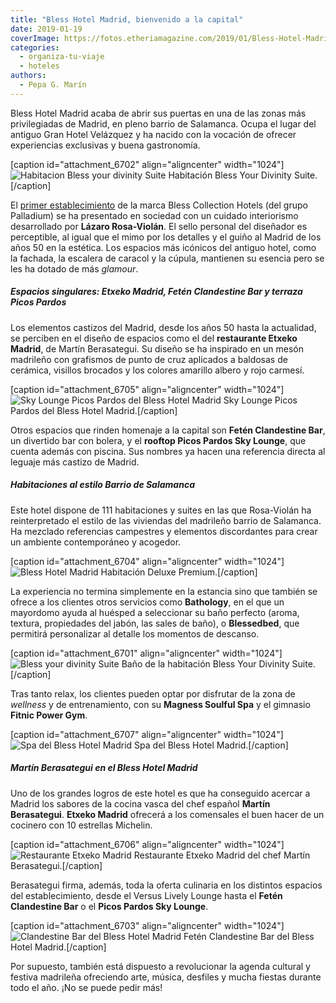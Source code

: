 ```yaml
---
title: "Bless Hotel Madrid, bienvenido a la capital"
date: 2019-01-19
coverImage: https://fotos.etheriamagazine.com/2019/01/Bless-Hotel-Madrid-divinity-suite2.jpg
categories: 
  - organiza-tu-viaje
  - hoteles
authors: 
  - Pepa G. Marín
---
```


Bless Hotel Madrid acaba de abrir sus puertas en una de las zonas más privilegiadas de Madrid, en pleno barrio de Salamanca. Ocupa el lugar del antiguo Gran Hotel Velázquez y ha nacido con la vocación de ofrecer experiencias exclusivas y buena gastronomía.

\[caption id="attachment\_6702" align="aligncenter" width="1024"\]![Habitacion Bless your divinity Suite](https://fotos.etheriamagazine.com/2019/01/Bless-Hotel-Madrid-divinity-suite2.jpg "Habitación Bless your divinity Suite.") Habitación Bless Your Divinity Suite.\[/caption\]

El [primer establecimiento](https://www.blesscollectionhotels.com/es/madrid/bless-hotel-madrid) de la marca Bless Collection Hotels (del grupo Palladium) se ha presentado en sociedad con un cuidado interiorismo desarrollado por **Lázaro Rosa-Violán**. El sello personal del diseñador es perceptible, al igual que el mimo por los detalles y el guiño al Madrid de los años 50 en la estética. Los espacios más icónicos del antiguo hotel, como la fachada, la escalera de caracol y la cúpula, mantienen su esencia pero se les ha dotado de más _glamour_.

##### Espacios singulares: Etxeko Madrid, Fetén Clandestine Bar y terraza Picos Pardos

Los elementos castizos del Madrid, desde los años 50 hasta la actualidad, se perciben en el diseño de espacios como el del **restaurante Etxeko Madrid**, de Martín Berasategui. Su diseño se ha inspirado en un mesón madrileño con grafismos de punto de cruz aplicados a baldosas de cerámica, visillos brocados y los colores amarillo albero y rojo carmesí.

\[caption id="attachment\_6705" align="aligncenter" width="1024"\]![Sky Lounge Picos Pardos del Bless Hotel Madrid](https://fotos.etheriamagazine.com/2019/01/Bless-Hotel-Madrid-Picos-Pardos-Sky-Lounge.jpg "Sky Lounge Picos Pardos del Bless Hotel Madrid.") Sky Lounge Picos Pardos del Bless Hotel Madrid.\[/caption\]

Otros espacios que rinden homenaje a la capital son **Fetén Clandestine Bar**, un divertido bar con bolera, y el **rooftop Picos Pardos Sky Lounge**, que cuenta además con piscina. Sus nombres ya hacen una referencia directa al leguaje más castizo de Madrid.

##### Habitaciones al estilo Barrio de Salamanca

Este hotel dispone de 111 habitaciones y suites en las que Rosa-Violán ha reinterpretado el estilo de las viviendas del madrileño barrio de Salamanca. Ha mezclado referencias campestres y elementos discordantes para crear un ambiente contemporáneo y acogedor.

\[caption id="attachment\_6704" align="aligncenter" width="1024"\]![Bless Hotel Madrid](https://fotos.etheriamagazine.com/2019/01/Bless-Hotel-Madrid-Habitacion-Deluxe-Premium.jpg "Habitación Deluxe Premium.") Habitación Deluxe Premium.\[/caption\]

La experiencia no termina simplemente en la estancia sino que también se ofrece a los clientes otros servicios como **Bathology**, en el que un mayordomo ayuda al huésped a seleccionar su baño perfecto (aroma, textura, propiedades del jabón, las sales de baño), o **Blessedbed**, que permitirá personalizar al detalle los momentos de descanso.

\[caption id="attachment\_6701" align="aligncenter" width="1024"\]![Bless your divinity Suite](https://fotos.etheriamagazine.com/2019/01/Bless-Hotel-Madrid-divinity-suite.jpg "Baño de la Habitación Bless your divinity Suite.") Baño de la habitación Bless Your Divinity Suite.\[/caption\]

Tras tanto relax, los clientes pueden optar por disfrutar de la zona de _wellness_ y de entrenamiento, con su **Magness Soulful Spa** y el gimnasio **Fitnic Power Gym**.

\[caption id="attachment\_6707" align="aligncenter" width="1024"\]![Spa del Bless Hotel Madrid](https://fotos.etheriamagazine.com/2019/01/Bless-Hotel-Madrid-spa.jpg "Spa del Bless Hotel Madrid.") Spa del Bless Hotel Madrid.\[/caption\]

##### Martín Berasategui en el Bless Hotel Madrid

Uno de los grandes logros de este hotel es que ha conseguido acercar a Madrid los sabores de la cocina vasca del chef español **Martín Berasategui**. **Etxeko Madrid** ofrecerá a los comensales el buen hacer de un cocinero con 10 estrellas Michelin.

\[caption id="attachment\_6706" align="aligncenter" width="1024"\]![Restaurante Etxeko Madrid](https://fotos.etheriamagazine.com/2019/01/Bless-Hotel-Madrid-Restaurante-etxeko.jpg "Restaurante Etxeko Madrid del chef Martín Berasategui.") Restaurante Etxeko Madrid del chef Martín Berasategui.\[/caption\]

Berasategui firma, además, toda la oferta culinaria en los distintos espacios del establecimiento, desde el Versus Lively Lounge hasta el **Fetén Clandestine Bar** o el **Picos Pardos Sky Lounge**.

\[caption id="attachment\_6703" align="aligncenter" width="1024"\]![Clandestine Bar del Bless Hotel Madrid](https://fotos.etheriamagazine.com/2019/01/Bless-Hotel-Madrid-Feten-Clandestine-Bar.jpg "Fetén Clandestine Bar del Bless Hotel Madrid.") Fetén Clandestine Bar del Bless Hotel Madrid.\[/caption\]

Por supuesto, también está dispuesto a revolucionar la agenda cultural y festiva madrileña ofreciendo arte, música, desfiles y mucha fiestas durante todo el año. ¡No se puede pedir más!
